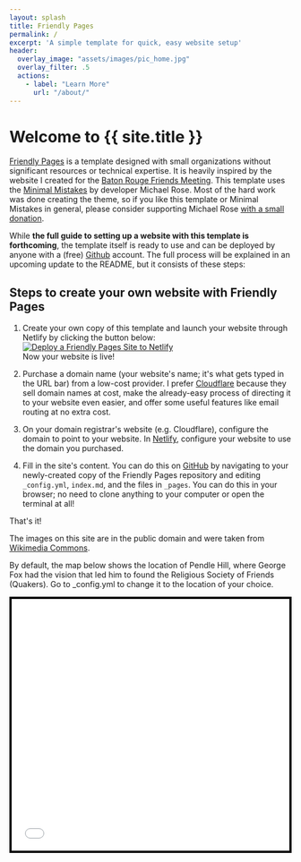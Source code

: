 ```yaml
---
layout: splash
title: Friendly Pages
permalink: /
excerpt: 'A simple template for quick, easy website setup'
header:
  overlay_image: "assets/images/pic_home.jpg"
  overlay_filter: .5
  actions:
    - label: "Learn More"
      url: "/about/"
---
```


# Welcome to {{ site.title }}

[Friendly Pages](https://github.com/garrett-ordner/friendly-pages) is a template designed with small organizations without significant resources or technical expertise. It is heavily inspired by the website I created for the [Baton Rouge Friends Meeting](https://batonrougequakers.org). This template uses the [Minimal Mistakes](https://mademistakes.com/work/jekyll-themes/minimal-mistakes/) by developer Michael Rose. Most of the hard work was done creating the theme, so if you like this template or Minimal Mistakes in general, please consider supporting Michael Rose [with a small donation](https://buymeacoffee.com/mmistakes).

While **the full guide to setting up a website with this template is forthcoming**, the template itself is ready to use and can be deployed by anyone with a (free) [Github](https://github.com) account. The full process will be explained in an upcoming update to the README, but it consists of these steps:

## Steps to create your own website with Friendly Pages

1. Create your own copy of this template and launch your website through Netlify by clicking the button below:  
   [![Deploy a Friendly Pages Site to Netlify](https://www.netlify.com/img/deploy/button.svg)](https://app.netlify.com/start/deploy?repository=https://github.com/garrett-ordner/friendly-pages)  
   Now your website is live!

2. Purchase a domain name (your website's name; it's what gets typed in the URL bar) from a low-cost provider. I prefer [Cloudflare](https://cloudflare.com) because they sell domain names at cost, make the already-easy process of directing it to your website even easier, and offer some useful features like email routing at no extra cost.

3. On your domain registrar's website (e.g. Cloudflare), configure the domain to point to your website. In [Netlify](https://app.netlify.com), configure your website to use the domain you purchased.

4. Fill in the site's content. You can do this on [GitHub](https://github.com) by navigating to your newly-created copy of the Friendly Pages repository and editing `_config.yml`, `index.md`, and the files in `_pages`. You can do this in your browser; no need to clone anything to your computer or open the terminal at all!


That's it!

The images on this site are in the public domain and were taken from [Wikimedia Commons](https://commons.wikimedia.org).

By default, the map below shows the location of Pendle Hill, where George Fox had the vision that led him to found the Religious Society of Friends (Quakers). Go to _config.yml to change it to the location of your choice.


<!-- Here there be dragons: map styling and embed; delete this if you don't want a map; otherwise don't touch it, as the map link is set in _config.yml; if you want this map on another page, carefully copy everything below this comment and paste it on that page-->
<style>
  .map-container {
    max-width: 600px;
    margin-left: auto;
    margin-right: auto;
    border: 4px solid black;
  }
  .map-container iframe {
    width: 100%;
    height: 450px;
    border: none;
    display: block;
  }
</style>

<div class="map-container">
  <iframe
    src= "{{ site.location }}"
    allowfullscreen=""
    loading="lazy"
    referrerpolicy="no-referrer-when-downgrade"
  ></iframe>
</div>
